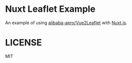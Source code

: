 # Nuxt Leaflet Example

An example of using [alibaba-aero/Vue2Leaflet](https://github.com/alibaba-aero/Vue2Leaflet) with [Nuxt.js](https://nuxtjs.org).

# LICENSE

MIT
